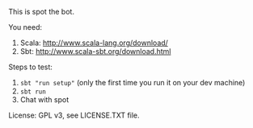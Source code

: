 This is spot the bot.

You need:

1. Scala: http://www.scala-lang.org/download/
2. Sbt: http://www.scala-sbt.org/download.html

Steps to test:

1. ```sbt "run setup"``` (only the first time you run it on your dev machine)
2. ```sbt run```
3. Chat with spot

License: GPL v3, see LICENSE.TXT file.
